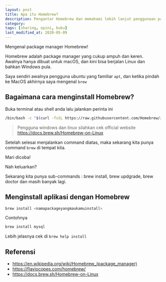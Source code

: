 ```yaml
---
layout: post
title: Apa itu Homebrew?
description: Pengantar Homebrew dan memahami lebih lanjut penggunaan package manager secara praktis.
category:
tags: [sharing, opini, buku]
last_modified_at: 2020-05-09
---
```


Mengenal package manager Homebrew!

Homebrew adalah package manager yang cukup ampuh dan keren. Awalnya hanya dibuat untuk macOS, dan kini bisa berjalan Linux dan bahkan Windows pula.

Saya sendiri awalnya pengguna ubuntu yang familiar `apt`, dan ketika pindah ke MacOS akhirnya saya mengenal `brew`


## Bagaimana cara menginstall Homebrew?

Buka terminal atau shell anda lalu jalankan perinta ini

```sh
/bin/bash -c "$(curl -fsSL https://raw.githubusercontent.com/Homebrew/install/master/install.sh)"
```

> Pengguna windows dan linux silahkan cek official website https://docs.brew.sh/Homebrew-on-Linux

Setelah selesai menjalankan command diatas, maka sekarang kita punya command `brew` di tempat kita.

Mari dicoba!

<amp-img src="/assets/post/homebrew/brew.png" width="900" height="678" layout="responsive" alt="AMP"></amp-img>

Nah keluarkan?

Sekarang kita punya sub-commands : brew install, brew updgrade, brew doctor dan masih banyak lagi.


## Menginstall aplikasi dengan Homebrew

```sh
brew install <namapackageyangmaukamuinstall>
```

Contohnya

```sh
brew install mysql
```

Lebih jelasnya cek di `brew help install`

## Referensi

* https://en.wikipedia.org/wiki/Homebrew_(package_manager)
* https://flaviocopes.com/homebrew/
* https://docs.brew.sh/Homebrew-on-Linux

